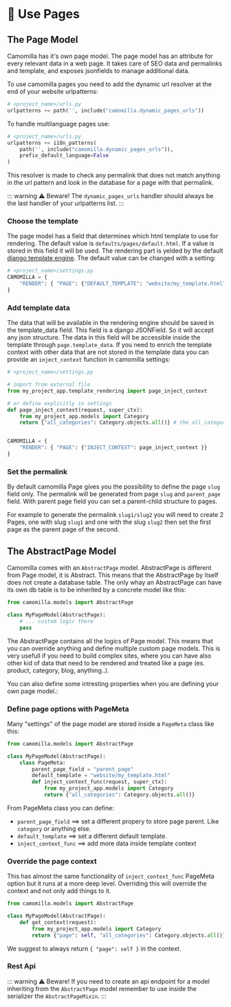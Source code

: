 # 📝 Use Pages 

## The Page Model

Camomilla has it's own page model. The page model has an attribute for every relevant data in a web page. It takes care of SEO data and permalinks and template, and exposes jsonfields to manage additional data.

To use camomilla pages you need to add the dynamic url resolver at the end of your website urlpatterns:

```python
# <project_name>/urls.py
urlpatterns += path('', include("camomilla.dynamic_pages_urls"))
```
To handle multilanguage pages use:
```python
# <project_name>/urls.py
urlpatterns += i18n_patterns(
    path('', include("camomilla.dynamic_pages_urls")),
    prefix_default_language=False
)
```
This resolver is made to check any permalink that does not match anything in the url pattern and look in the database for a page with that permalink.

::: warning ⚠️ Beware!
The `dynamic_pages_urls` handler should always be the last handler of your urlpatterns list.
:::

### Choose the template

The page model has a field that determines which html template to use for rendering.
The default value is `defaults/pages/default.html`. If a value is stored in this field it will be used. The rendering part is yelded by the default [django template engine](https://docs.djangoproject.com/en/4.2/topics/templates/).
The default value can be changed with a setting:

```python
# <project_name>/settings.py
CAMOMILLA = {
    "RENDER": { "PAGE": {"DEFAULT_TEMPLATE": "website/my_template.html" }}
}
```

### Add template data

The data that will be available in the rendering engine should be saved in the template_data field. This field is a django JSONField. So it will accept any json structure.
The data in this field will be accessible inside the template through `page.template_data`.
If you need to enrich the template context with other data that are not stored in the template data you can provide an `inject_context` function in camomilla settings:

```python
# <project_name>/settings.py

# import from external file
from my_project_app.template_rendering import page_inject_context

# or define explicitly in settings
def page_inject_context(request, super_ctx):
    from my_project_app.models import Category
    return {"all_categories": Category.objects.all()} # the all_category values will be accessible inside the template context.


CAMOMILLA = {
    "RENDER": { "PAGE": {"INJECT_CONTEXT": page_inject_context }}
}
```

### Set the permalink

By default camomilla Page gives you the possibility to define the page `slug` field only.
The permalink will be generated from page `slug` and `parent_page` field.
With parent page field you can set a parent-child structure to pages.

For example to generate the permalink `slug1/slug2` you will need to create 2 Pages, one with slug `slug1` and one with the slug `slug2` then set the first page as the parent page of the second. 

## The AbstractPage Model 

Camomilla comes with an `AbstractPage` model. AbstractPage is different from Page model, it is Abstract.
This means that the AbstractPage by itself does not create a database table. The only whay an AbstractPage can have its own db table is to be inherited by a concrete model like this:


```python
from camomilla.models import AbstractPage

class MyPageModel(AbstractPage):
    # ... custom logic there
    pass

```


The AbstractPage contains all the logics of Page model. This means that you can override anything and define multiple custom page models. This is very usefull if you need to build complex sites, where you can have also other kid of data that need to be rendered and treated like a page (es. product, category, blog, anything..).


You can also define some intresting properties when you are defining your own page model.:

### Define page options with PageMeta


Many "settings" of the page model are stored inside a `PageMeta` class like this:

```python
from camomilla.models import AbstractPage

class MyPageModel(AbstractPage):
    class PageMeta:
        parent_page_field = "parent_page"
        default_template = "website/my_template.html"
        def inject_context_func(request, super_ctx):
            from my_project_app.models import Category
            return {"all_categories": Category.objects.all()}
```

From PageMeta class you can define: 

- `parent_page_field` ==> set a different propery to store page parent. Like `category` or anything else.
- `default_template` ==> set a different default template.
- `inject_context_func` ==> add more data inside template context

### Override the page context

This has almost the same functionality of `inject_context_func` PageMeta option but it runs at a more deep level. Overriding this will override the context and not only add things to it.


```python
from camomilla.models import AbstractPage

class MyPageModel(AbstractPage):
    def get_context(request):
        from my_project_app.models import Category
        return {"page": self, "all_categories": Category.objects.all()}
```

We suggest to always return `{ "page": self }` in the context. 

### Rest Api

::: warning ⚠️ Beware!
If you need to create an api endpoint for a model inheriting from the `AbstractPage` model remember to use inside the serializer the `AbstractPageMixin`.
:::

